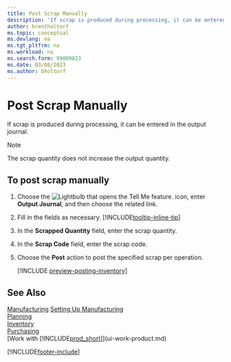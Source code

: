 ```yaml
---
title: Post Scrap Manually
description: 'If scrap is produced during processing, it can be entered in the output journal. Note that the scrap quantity does not increase the output quantity.'
author: brentholtorf
ms.topic: conceptual
ms.devlang: na
ms.tgt_pltfrm: na
ms.workload: na
ms.search.form: 99000823
ms.date: 03/08/2023
ms.author: bholtorf
---
```

# Post Scrap Manually

If scrap is produced during processing, it can be entered in the output journal.  

> [!NOTE]
> The scrap quantity does not increase the output quantity.  

## To post scrap manually

1. Choose the ![Lightbulb that opens the Tell Me feature.](media/ui-search/search_small.png "Tell me what you want to do") icon, enter **Output Journal**, and then choose the related link.  
2. Fill in the fields as necessary. [!INCLUDE[tooltip-inline-tip](includes/tooltip-inline-tip_md.md)]  
3. In the **Scrapped Quantity** field, enter the scrap quantity.  
4. In the **Scrap Code** field, enter the scrap code.  
5. Choose the **Post** action to post the specified scrap per operation.  

    [!INCLUDE [preview-posting-inventory](includes/preview-posting-inventory.md)]    

## See Also

[Manufacturing](production-manage-manufacturing.md)
[Setting Up Manufacturing](production-configure-production-processes.md)  
[Planning](production-planning.md)  
[Inventory](inventory-manage-inventory.md)  
[Purchasing](purchasing-manage-purchasing.md)  
[Work with [!INCLUDE[prod_short](includes/prod_short.md)]](ui-work-product.md)


[!INCLUDE[footer-include](includes/footer-banner.md)]